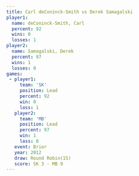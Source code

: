 ```yaml
---
title: Carl deConinck-Smith vs Derek Samagalski
player1:                     
  name: deConinck-Smith, Carl
  percent: 92                
  wins: 0                    
  losses: 1                  
player2:                     
  name: Samagalski, Derek    
  percent: 97                
  wins: 1                    
  losses: 0                  
games:
 - player1:        
     team: 'SK'    
     position: Lead
     percent: 92   
     win: 0        
     loss: 1       
   player2:        
     team: 'MB'    
     position: Lead
     percent: 97   
     win: 1        
     loss: 0       
   event: Brier         
   year: 2012           
   draw: Round Robin(15)
   score: SK 3 - MB 9   
---
```

